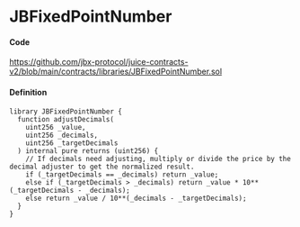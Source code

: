 # JBFixedPointNumber

#### Code

https://github.com/jbx-protocol/juice-contracts-v2/blob/main/contracts/libraries/JBFixedPointNumber.sol

#### Definition

```
library JBFixedPointNumber {
  function adjustDecimals(
    uint256 _value,
    uint256 _decimals,
    uint256 _targetDecimals
  ) internal pure returns (uint256) {
    // If decimals need adjusting, multiply or divide the price by the decimal adjuster to get the normalized result.
    if (_targetDecimals == _decimals) return _value;
    else if (_targetDecimals > _decimals) return _value * 10**(_targetDecimals - _decimals);
    else return _value / 10**(_decimals - _targetDecimals);
  }
}
```